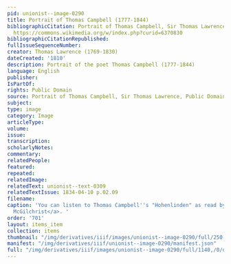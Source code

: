 ```yaml
---
pid: unionist--image-0290
title: Portrait of Thomas Campbell (1777-1844)
bibliographicCitation: Portrait of Thomas Campbell, Sir Thomas Lawrence, Public Domain,
  https://commons.wikimedia.org/w/index.php?curid=6370830
bibliographicCitationRepublished: 
fullIssueSequenceNumber: 
creator: Thomas Lawrence (1769-1830)
dateCreated: '1810'
description: Portrait of the poet Thomas Campbell (1777-1844)
language: English
publisher: 
IsPartOf: 
rights: Public Domain
source: Portrait of Thomas Campbell, Sir Thomas Lawrence, Public Domain, https://commons.wikimedia.org/w/index.php?curid=6370830
subject: 
type: image
category: Image
articleType: 
volume: 
issue: 
transcription: 
scholarlyNotes: 
commentary: 
relatedPeople: 
featured: 
repeated: 
relatedImage: 
relatedText: unionist--text-0309
relatedTextIssue: 1834-04-10 p.02.09
filename: 
caption: 'You can listen to Thomas Campbell''s "Hohenlinden" as read by <a href="https://youtu.be/PvC3pCJV4Nk">Iain
  McGilchrist</a>. '
order: '701'
layout: items_item
collection: items
thumbnail: "/img/derivatives/iiif/images/unionist--image-0290/full/250,/0/default.jpg"
manifest: "/img/derivatives/iiif/unionist--image-0290/manifest.json"
full: "/img/derivatives/iiif/images/unionist--image-0290/full/1140,/0/default.jpg"
---
```

